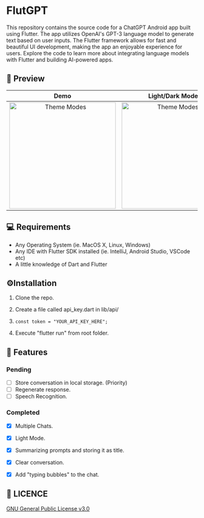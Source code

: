 # FlutGPT

This repository contains the source code for a ChatGPT Android app built using Flutter. The app utilizes OpenAI's GPT-3 language model to generate text based on user inputs. The Flutter framework allows for fast and beautiful UI development, making the app an enjoyable experience for users. Explore the code to learn more about integrating language models with Flutter and building AI-powered apps.

## 📸 Preview

<div align ="center">

| Demo                          | Light/Dark Modes                                                             | Multiple Chats |
|:-----------------------------:|:----------------------------------------------------------------------------:|:-----------------------------:|
| <img src="screenshots/demo.gif" title="" alt="Theme Modes" width="280"> | <img src="screenshots/thememode.gif" title="" alt="Theme Modes" width="280"> | <img src="screenshots/multiple-chats.gif" title="" alt="Multiple Chats" width="280"> |

</div>

## 💻 Requirements

- Any Operating System (ie. MacOS X, Linux, Windows)
- Any IDE with Flutter SDK installed (ie. IntelliJ, Android Studio, VSCode etc)
- A little knowledge of Dart and Flutter

## ⚙️Installation

1. Clone the repo.

2. Create a file called api_key.dart in lib/api/

3. ```
   const token = "YOUR_API_KEY_HERE";
   ```

4. Execute "flutter run" from root folder.

## 📝 Features

### Pending

- [ ] Store conversation in local storage. (Priority)
- [ ] Regenerate response.
- [ ] Speech Recognition.

### Completed

- [x] Multiple Chats.
- [x] Light Mode.
- [x] Summarizing prompts and storing it as title.
- [x] Clear conversation.
- [x] Add "typing bubbles" to the chat.


## 🔖 LICENCE

[GNU General Public License v3.0](/LICENSE.md)

